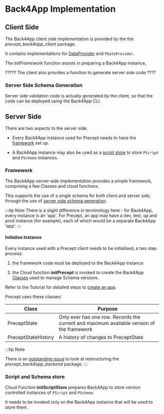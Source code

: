 # Back4App Implementation

## Client Side

The Back4App client side implementation is provided by the the *precept_back4app_client* package.

It contains implementations for [DataProvider](data-providers.md) and `PDataProvider`.

The *initFramework* function assists in preparing a Back4App instance,
 
????? The client also provides a function to generate server side code ???? 

### Server Side Schema Generation

Server side validation code is actually generated by the client, so that the code can be deployed using the Back4App CLI.

## Server Side

There are two aspects to the server side.

- Every Back4App instance used for Precept needs to have the [framework](#framework) set up.

- A Back4App instance may also be used as a [script store](#script-and-schema-store) to store `PScript` and `PSchema` instances. 

### Framework

The Back4App server-side implementation provides a simple framework, comprising a few Classes and cloud functions.

This supports the use of a single schema for both client and server side, through the use of [server side schema generation](#server-side-schema-generation).

:::tip Note
There is a slight difference in terminology here - for Back4App, every instance is an 'app'.  For Precept, an app may have a dev, test, qa and prod instance (for example),
each of which would be a separate Back4App 'app'.
:::

#### Initialise Instance

Every instance used with a Precept client needs to be initialised, a two step process:

1. the framework code must be deployed to the Back4App instance.  

1. the Cloud function **initPrecept** is invoked to create the Back4App [Classes](#classes) used to manage Schema versions.

Refer to the Tutorial for detailed steps to [create an app](../tutorial-guide/tutorial.md).

Precept uses these classes:

| Class               | Purpose                                                                                          |
|---------------------|--------------------------------------------------------------------------------------------------|
| PreceptState        | Only ever has one row. Records the current and maximum available version of the framework        |
| PreceptStateHistory | A history of changes to PreceptState                                                             |


:::tip Note

There is an [outstanding issue](https://gitlab.com/precept1/precept_back4app_client/-/issues/7) to look at restructuring the *precept_back4app_backend* package.
:::


### Script and Schema store

Cloud Function **initScriptStore** prepares Back4App to store version controlled instances of `PScript` and `PSchema`.
 
It needs to be invoked only on the Back4App instance that will be used to store them.






